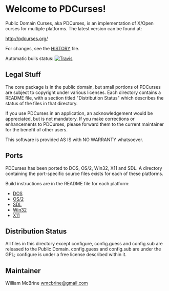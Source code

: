 Welcome to PDCurses!
====================

Public Domain Curses, aka PDCurses, is an implementation of X/Open 
curses for multiple platforms. The latest version can be found at:

   http://pdcurses.org/

For changes, see the [HISTORY](HISTORY.md) file.

Automatic buils status:
[![Travis](https://img.shields.io/travis/techtonik/PDCurses.svg?style=flat-square)](https://travis-ci.org/techtonik/PDCurses)

Legal Stuff
-----------

The core package is in the public domain, but small portions of PDCurses 
are subject to copyright under various licenses.  Each directory 
contains a README file, with a section titled "Distribution Status" 
which describes the status of the files in that directory.

If you use PDCurses in an application, an acknowledgement would be 
appreciated, but is not mandatory. If you make corrections or 
enhancements to PDCurses, please forward them to the current maintainer 
for the benefit of other users.

This software is provided AS IS with NO WARRANTY whatsoever.


Ports
-----

PDCurses has been ported to DOS, OS/2, Win32, X11 and SDL. A directory 
containing the port-specific source files exists for each of these 
platforms.

Build instructions are in the README file for each platform:

-  [DOS](dos/README.md)
-  [OS/2](os2/README.md)
-  [SDL](sdl1/README.md)
-  [Win32](win32/README.md)
-  [X11](x11/README.md)

Distribution Status
-------------------

All files in this directory except configure, config.guess and 
config.sub are released to the Public Domain. config.guess and 
config.sub are under the GPL; configure is under a free license 
described within it.


Maintainer
----------

William McBrine <wmcbrine@gmail.com>
